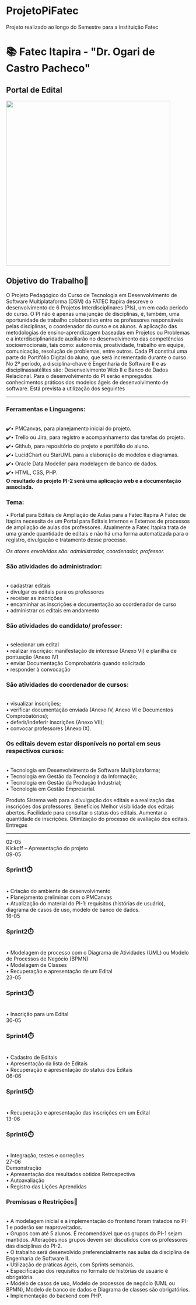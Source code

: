 # ProjetoPiFatec

Projeto realizado ao longo do Semestre para a instituição Fatec
<h1>📚 Fatec Itapira - "Dr. Ogari de Castro Pacheco" </h1>
<h2>Portal de Edital</h2>
<img src= "https://github.com/julianoAlessandro/ProjetoPiFatec/assets/111141842/8c1122f0-8af1-4e07-9f6c-88ff538a2c5d" width="450px">

<h2>Objetivo do Trabalho🎯</h2>
<p>
  O Projeto Pedagógico do Curso de Tecnologia em Desenvolvimento de Software
Multiplataforma (DSM) da FATEC Itapira descreve o desenvolvimento de 6 Projetos
Interdisciplinares (PIs), um em cada período do curso. O PI não é apenas uma junção de
disciplinas, é, também, uma oportunidade de trabalho colaborativo entre os professores
responsáveis pelas disciplinas, o coordenador do curso e os alunos. A aplicação das
metodologias de ensino-aprendizagem baseadas em Projetos ou Problemas e a
interdisciplinaridade auxiliarão no desenvolvimento das competências socioemocionais,
tais como: autonomia, proatividade, trabalho em equipe, comunicação, resolução de
problemas, entre outros. Cada PI constitui uma parte do Portifólio Digital do aluno, que
será incrementado durante o curso.
No 2º período, a disciplina-chave é Engenharia de Software II e as disciplinassatélites são: Desenvolvimento Web II e Banco de Dados Relacional.
Para o desenvolvimento do PI serão empregados conhecimentos práticos dos
modelos ágeis de desenvolvimento de software. Está prevista a utilização dos seguintes
</p>
<hr>
<h3>Ferramentas e Linguagens:</h3><br>
✔️• PMCanvas, para planejamento inicial do projeto.<br>
✔️• Trello ou Jira, para registro e acompanhamento das tarefas do projeto.<br>
✔️• Github, para repositório do projeto e portifólio do aluno.<br>
✔️• LucidChart ou StarUML para a elaboração de modelos e diagramas.<br>
✔️• Oracle Data Modeller para modelagem de banco de dados.<br>
✔️• HTML, CSS, PHP.<br>
<b>O resultado do projeto PI-2 será uma aplicação web e a documentação associada.</b><br>
<h3>Tema:</h3>
<p>
• Portal para Editais de Ampliação de Aulas para a Fatec Itapira
A Fatec de Itapira necessita de um Portal para Editais Internos e Externos de processos
de ampliação de aulas dos professores. Atualmente a Fatec Itapira trata de uma grande
quantidade de editais e não há uma forma automatizada para o registro, divulgação e
tratamento desse processo.
 </p>
<i>Os atores envolvidos são: administrador, coordenador, professor.</i><br>
<h3>São atividades do administrador:</h3><br>
• cadastrar editais<br>
• divulgar os editais para os professores<br>
• receber as inscrições<br>
• encaminhar as inscrições e documentação ao coordenador de curso<br>
• administrar os editais em andamento<br>
  <h3>São atividades do candidato/ professor:</h3><br>
• selecionar um edital<br>
• realizar inscrição: manifestação de interesse (Anexo VI) e planilha de pontuação
(Anexo IV)<br>
• enviar Documentação Comprobatória quando solicitado<br>
• responder à convocação<br>
<h3>São atividades do coordenador de cursos:</h3><br>
• visualizar inscrições;<br>
• verificar documentação enviada (Anexo IV, Anexo VI e Documentos
Comprobatórios);<br>
• deferir/indeferir inscrições (Anexo VII);<br>
• convocar professores (Anexo IX).<br>
  <h3>Os editais devem estar disponíveis no portal em seus respectivos cursos:</h3><br>
• Tecnologia em Desenvolvimento de Software Multiplataforma;<br>
• Tecnologia em Gestão da Tecnologia da Informação;<br>
• Tecnologia em Gestão da Produção Industrial;<br>
• Tecnologia em Gestão Empresarial.<br>
<p>Produto
Sistema web para a divulgação dos editais e a realização das inscrições dos
professores.
Benefícios
Melhor visibilidade dos editais abertos.
Facilidade para consultar o status dos editais.
Aumentar a quantidade de inscrições.
Otimização do processo de avaliação dos editais.
Entregas
 </p>
 <hr>
<p>
02-05<br>
Kickoff – Apresentação do projeto<br>
09-05<br>
<h3>Sprint1⏱️</h3><br>
• Criação do ambiente de desenvolvimento<br>
• Planejamento preliminar com o PMCanvas<br>
• Atualização do material do PI-1: requisitos (histórias de usuário),<br>
diagrama de casos de uso, modelo de banco de dados.<br>
16-05<br>
<h3>Sprint2⏱️</h3><br>
• Modelagem de processo com o Diagrama de Atividades (UML) ou
Modelo de Processos de Negócio (BPMN)<br>
• Modelagem de Classes<br>
• Recuperação e apresentação de um Edital<br>
23-05<br>
<h3>Sprint3⏱️</h3><br>
• Inscrição para um Edital<br>
30-05<br>
<h3>Sprint4⏱️</h3><br>
• Cadastro de Editais<br>
• Apresentação da lista de Editais<br>
• Recuperação e apresentação do status dos Editais<br>
06-06<br>
<h3>Sprint5⏱️</h3><br>
• Recuperação e apresentação das inscrições em um Edital<br>
13-06<br>
<h3>Sprint6⏱️</h3><br>
• Integração, testes e correções<br>
27-06<br>
Demonstração<br>
• Apresentação dos resultados obtidos
Retrospectiva<br>
• Autoavaliação<br>
• Registro das Lições Aprendidas<br>
<h3>Premissas e Restrições🤔</h3><br>
• A modelagem inicial e a implementação do frontend foram tratados no PI-1
e poderão ser reaproveitados.<br>
• Grupos com até 5 alunos. É recomendável que os grupos do PI-1 sejam
mantidos. Alterações nos grupos devem ser discutidos com os professores
das disciplinas do PI-2.<br>
• O trabalho será desenvolvido preferencialmente nas aulas da disciplina de
Engenharia de Software II.<br>
• Utilização de práticas ágeis, com Sprints semanais.<br>
• Especificação dos requisitos no formato de histórias de usuário é
obrigatória.<br>
• Modelo de casos de uso, Modelo de processos de negócio (UML ou BPMN),
Modelo de banco de dados e Diagrama de classes são obrigatórios.<br>
• Implementação do backend com PHP.<br>

